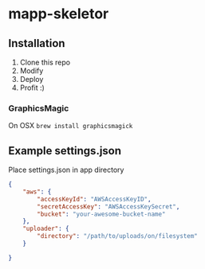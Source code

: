 # mapp-skeletor

## Installation

1. Clone this repo
2. Modify
3. Deploy
4. Profit :)

### GraphicsMagic
On OSX `brew install graphicsmagick`

## Example settings.json
Place settings.json in app directory
```json
{
	"aws": {
		"accessKeyId": "AWSAccessKeyID",
		"secretAccessKey": "AWSAccessKeySecret",
		"bucket": "your-awesome-bucket-name"
	},
	"uploader": {
		"directory": "/path/to/uploads/on/filesystem"
	}

}
```

